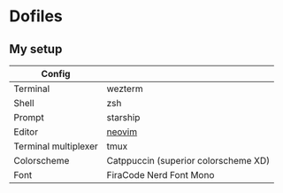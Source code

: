 # Dofiles

## My setup

| Config    | <!-- -->    |
|-------------|-------------|
| Terminal | wezterm |
| Shell | zsh |
| Prompt | starship |
| Editor |[neovim](https://github.com/cwjiee/nvim-config) |
| Terminal multiplexer | tmux |
| Colorscheme | Catppuccin (superior colorscheme XD) |
| Font | FiraCode Nerd Font Mono |

